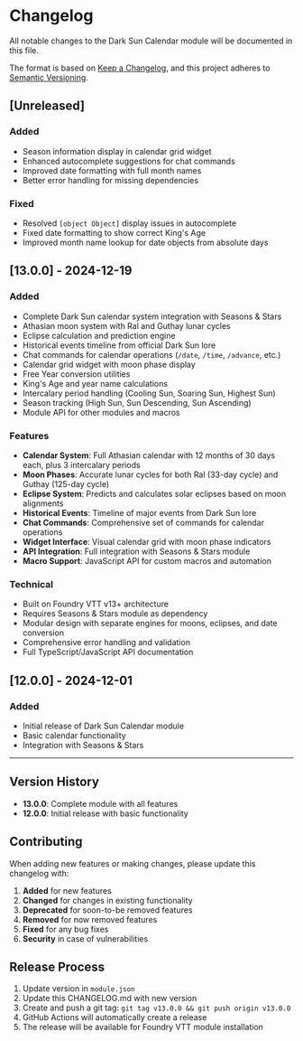 # Changelog

All notable changes to the Dark Sun Calendar module will be documented in this file.

The format is based on [Keep a Changelog](https://keepachangelog.com/en/1.0.0/),
and this project adheres to [Semantic Versioning](https://semver.org/spec/v2.0.0.html).

## [Unreleased]

### Added
- Season information display in calendar grid widget
- Enhanced autocomplete suggestions for chat commands
- Improved date formatting with full month names
- Better error handling for missing dependencies

### Fixed
- Resolved `[object Object]` display issues in autocomplete
- Fixed date formatting to show correct King's Age
- Improved month name lookup for date objects from absolute days

## [13.0.0] - 2024-12-19

### Added
- Complete Dark Sun calendar system integration with Seasons & Stars
- Athasian moon system with Ral and Guthay lunar cycles
- Eclipse calculation and prediction engine
- Historical events timeline from official Dark Sun lore
- Chat commands for calendar operations (`/date`, `/time`, `/advance`, etc.)
- Calendar grid widget with moon phase display
- Free Year conversion utilities
- King's Age and year name calculations
- Intercalary period handling (Cooling Sun, Soaring Sun, Highest Sun)
- Season tracking (High Sun, Sun Descending, Sun Ascending)
- Module API for other modules and macros

### Features
- **Calendar System**: Full Athasian calendar with 12 months of 30 days each, plus 3 intercalary periods
- **Moon Phases**: Accurate lunar cycles for both Ral (33-day cycle) and Guthay (125-day cycle)
- **Eclipse System**: Predicts and calculates solar eclipses based on moon alignments
- **Historical Events**: Timeline of major events from Dark Sun lore
- **Chat Commands**: Comprehensive set of commands for calendar operations
- **Widget Interface**: Visual calendar grid with moon phase indicators
- **API Integration**: Full integration with Seasons & Stars module
- **Macro Support**: JavaScript API for custom macros and automation

### Technical
- Built on Foundry VTT v13+ architecture
- Requires Seasons & Stars module as dependency
- Modular design with separate engines for moons, eclipses, and date conversion
- Comprehensive error handling and validation
- Full TypeScript/JavaScript API documentation

## [12.0.0] - 2024-12-01

### Added
- Initial release of Dark Sun Calendar module
- Basic calendar functionality
- Integration with Seasons & Stars

---

## Version History

- **13.0.0**: Complete module with all features
- **12.0.0**: Initial release with basic functionality

## Contributing

When adding new features or making changes, please update this changelog with:

1. **Added** for new features
2. **Changed** for changes in existing functionality
3. **Deprecated** for soon-to-be removed features
4. **Removed** for now removed features
5. **Fixed** for any bug fixes
6. **Security** in case of vulnerabilities

## Release Process

1. Update version in `module.json`
2. Update this CHANGELOG.md with new version
3. Create and push a git tag: `git tag v13.0.0 && git push origin v13.0.0`
4. GitHub Actions will automatically create a release
5. The release will be available for Foundry VTT module installation 